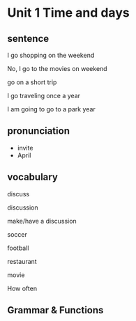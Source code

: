 # Unit 1 Time and days

## sentence

I go shopping on the weekend

No, I go to the movies on weekend

go on a short trip

I go traveling once a year

I am going to go to a park year

## pronunciation

- invite
- April

## vocabulary

discuss

discussion

make/have a discussion

soccer

football

restaurant

movie

How often

## Grammar & Functions

